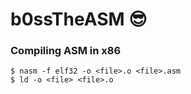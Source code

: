 # b0ssTheASM 😎

### Compiling ASM in x86
```
$ nasm -f elf32 -o <file>.o <file>.asm
$ ld -o <file> <file>.o
```
